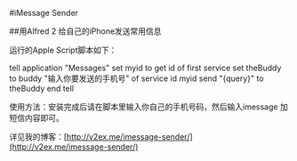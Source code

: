 #iMessage Sender

##用Alfred 2 给自己的iPhone发送常用信息

运行的Apple Script脚本如下：


tell application "Messages"
set myid to get id of first service
set theBuddy to buddy "输入你要发送的手机号" of service id myid
send "{query}" to theBuddy
end tell

使用方法：安装完成后请在脚本里输入你自己的手机号码，然后输入imessage 加短信内容即可。

详见我的博客：[http://v2ex.me/imessage-sender/](http://v2ex.me/imessage-sender/)